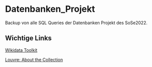 # Datenbanken_Projekt
Backup von alle SQL Queries der Datenbanken Projekt des SoSe2022.

## Wichtige Links

[Wikidata Toolkit](https://www.mediawiki.org/wiki/Wikidata_Toolkit)

[Louvre: About the Collection](https://collections.louvre.fr/en/page/apropos)









